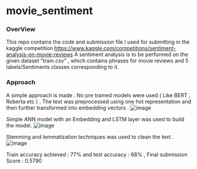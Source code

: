 # movie_sentiment
### OverView 
This repo contains the code and submission file I used for submitting in the kaggle competition https://www.kaggle.com/competitions/sentiment-analysis-on-movie-reviews
A sentiment analysis is to be performed on the given dataset "train.csv" , which contains phrases for movie reviews and 5 labels/Sentiments classes corresponding to it.
### Approach
A simple approach is made . No pre trained models were used ( Like BERT , Roberta etc ) . The text was preprocessed using one hot representation and then further transformed into embedding vectors . 
![image](https://user-images.githubusercontent.com/95174361/185795824-eb0411ac-076d-40ac-9e2a-4823d22b7621.png)

Simple ANN model with an Embedding and LSTM  layer was used to build the model.
![image](https://user-images.githubusercontent.com/95174361/185796016-c7202bb4-08e2-40d6-9387-8b5af42519c4.png)

Stemming and lemmatization techniques was used to clean the text . 
![image](https://user-images.githubusercontent.com/95174361/185795902-8f179bcc-93aa-42fb-bd3e-9d5599cdee74.png)

Train accuracy achieved : 77% and test accuracy : 68% , Final submission Score : 0.5790
